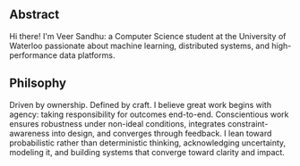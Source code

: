 ## Abstract

Hi there! I'm Veer Sandhu: a Computer Science student at the University of Waterloo passionate about machine learning, distributed systems, and high-performance data platforms.

## Philsophy

Driven by ownership. Defined by craft. I believe great work begins with agency: taking responsibility for outcomes end-to-end. Conscientious work ensures robustness under non-ideal conditions, integrates constraint-awareness into design, and converges through feedback. I lean toward probabilistic rather than deterministic thinking, acknowledging uncertainty, modeling it, and building systems that converge toward clarity and impact.



